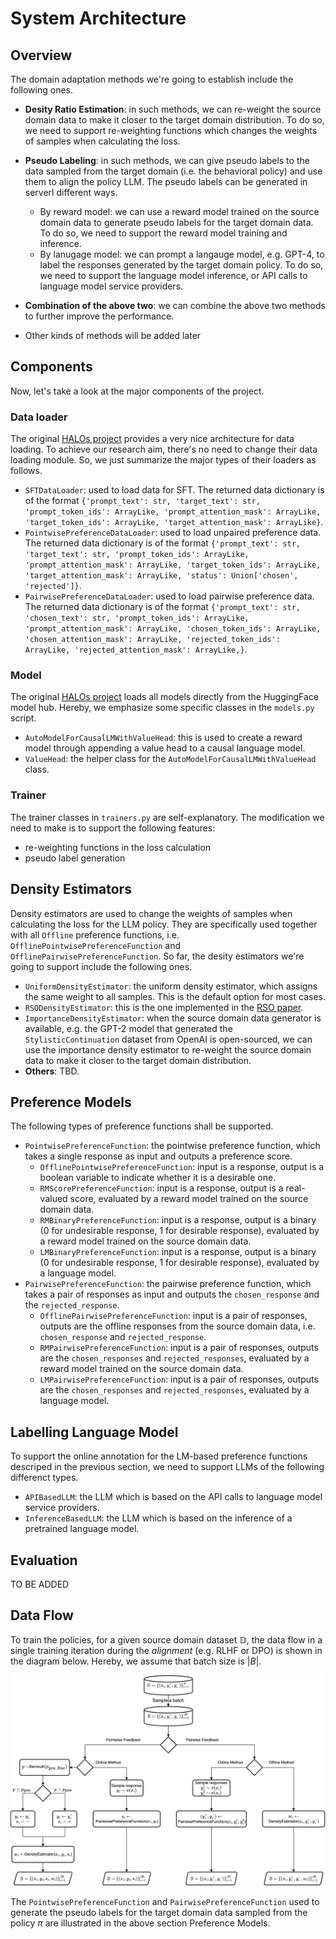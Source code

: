 # System Architecture

## Overview

The domain adaptation methods we're going to establish include the following ones.

 - **Desity Ratio Estimation**: in such methods, we can re-weight the source domain data to make it closer to the target domain distribution.
 To do so, we need to support re-weighting functions which changes the weights of samples when calculating the loss.

 - **Pseudo Labeling**: in such methods, we can give pseudo labels to the data sampled from the target domain (i.e. the behavioral policy) and use them to align the policy LLM.
The pseudo labels can be generated in serverl different ways.
   - By reward model: we can use a reward model trained on the source domain data to generate pseudo labels for the target domain data.
   To do so, we need to support the reward model training and inference.
   - By lanugage model: we can prompt a langauge model, e.g. GPT-4, to label the responses generated by the target domain policy.
    To do so, we need to support the language model inference, or API calls to language model service providers.

 - **Combination of the above two**: we can combine the above two methods to further improve the performance.

 - Other kinds of methods will be added later

## Components

Now, let's take a look at the major components of the project.

### Data loader

The original [HALOs project](https://github.com/ContextualAI/HALOs) provides a very nice architecture for data loading.
To achieve our research aim, there's no need to change their data loading module.
So, we just summarize the major types of their loaders as follows.

 - `SFTDataLoader`: used to load data for SFT. The returned data dictionary is of the format `{'prompt_text': str, 'target_text': str, 'prompt_token_ids': ArrayLike, 'prompt_attention_mask': ArrayLike, 'target_token_ids': ArrayLike, 'target_attention_mask': ArrayLike}`.
 - `PointwisePreferenceDataLoader`: used to load unpaired preference data. The returned data dictionary is of the format `{'prompt_text': str, 'target_text': str, 'prompt_token_ids': ArrayLike, 'prompt_attention_mask': ArrayLike, 'target_token_ids': ArrayLike, 'target_attention_mask': ArrayLike, 'status': Union['chosen', 'rejected']}`.
 - `PairwisePreferenceDataLoader`: used to load pairwise preference data. The returned data dictionary is of the format `{'prompt_text': str, 'chosen_text': str, 'prompt_token_ids': ArrayLike, 'prompt_attention_mask': ArrayLike, 'chosen_token_ids': ArrayLike, 'chosen_attention_mask': ArrayLike, 'rejected_token_ids': ArrayLike, 'rejected_attention_mask': ArrayLike,}`.

### Model

The original [HALOs project](https://github.com/ContextualAI/HALOs) loads all models directly from the HuggingFace model hub.
Hereby, we emphasize some specific classes in the `models.py` script.

- `AutoModelForCausalLMWithValueHead`: this is used to create a reward model through appending a value head to a causal language model.
- `ValueHead`: the helper class for the `AutoModelForCausalLMWithValueHead` class.

### Trainer

The trainer classes in `trainers.py` are self-explanatory.
The modification we need to make is to support the following features:

- re-weighting functions in the loss calculation
- pseudo label generation

## Density Estimators

Density estimators are used to change the weights of samples when calculating the loss for the LLM policy.
They are specifically used together with all `Offline` preference functions, i.e. `OfflinePointwisePreferenceFunction` and `OfflinePairwisePreferenceFunction`.
So far, the desity estimators we're going to support include the following ones.

 - `UniformDensityEstimator`: the uniform density estimator, which assigns the same weight to all samples.
 This is the default option for most cases.
 - `RSODensityEstimator`: this is the one implemented in the [RSO paper](https://arxiv.org/abs/2309.06657).
 - `ImportanceDensityEstimator`: when the source domain data generator is available, e.g. the GPT-2 model that generated the `StylisticContinuation` dataset from OpenAI is open-sourced, we can use the importance density estimator to re-weight the source domain data to make it closer to the target domain distribution.
 - **Others**: TBD.

## Preference Models

The following types of preference functions shall be supported.

 - `PointwisePreferenceFunction`: the pointwise preference function, which takes a single response as input and outputs a preference score.
    - `OfflinePointwisePreferenceFunction`: input is a response, output is a boolean variable to indicate whether it is a desirable one.
    - `RMScorePreferenceFunction`: input is a response, output is a real-valued score, evaluated by a reward model trained on the source domain data.
    - `RMBinaryPreferenceFunction`: input is a response, output is a binary  (0 for undesirable response, 1 for desirable response), evaluated by a reward model trained on the source domain data.
    - `LMBinaryPreferenceFunction`: input is a response, output is a binary  (0 for undesirable response, 1 for desirable response), evaluated by a language model.
 - `PairwisePreferenceFunction`: the pairwise preference function, which takes a pair of responses as input and outputs the `chosen_response` and the `rejected_response`.
    - `OfflinePairwisePreferenceFunction`: input is a pair of responses, outputs are the offline responses from the source domain data, i.e. `chosen_response` and `rejected_response`.
    - `RMPairwisePreferenceFunction`: input is a pair of responses, outputs are the `chosen_responses` and `rejected_responses`, evaluated by a reward model trained on the source domain data.
    - `LMPairwisePreferenceFunction`: input is a pair of responses, outputs are the `chosen_responses` and `rejected_responses`, evaluated by a language model.


## Labelling Language Model

To support the online annotation for the LM-based preference functions descriped in the previous section, we need to support LLMs of the following differenct types.

 - `APIBasedLLM`: the LLM which is based on the API calls to language model service providers.
 - `InferenceBasedLLM`: the LLM which is based on the inference of a pretrained language model.


## Evaluation

TO BE ADDED

## Data Flow

To train the policies, for a given source domain dataset $\mathbb{D}$, the data flow in a single training iteration during the *alignment* (e.g. RLHF or DPO) is shown in the diagram below.
Hereby, we assume that batch size is $|B|$.

![Data flow in one step of training iteration.](https://github.com/Shawn-Guo-CN/Domain_Adaptation_LLMs/blob/main/docs/figs/data_flow.png)

The `PointwisePreferenceFunction` and `PairwisePreferenceFunction` used to generate the pseudo labels for the target domain data sampled from the policy $\pi$ are illustrated in the above section Preference Models.